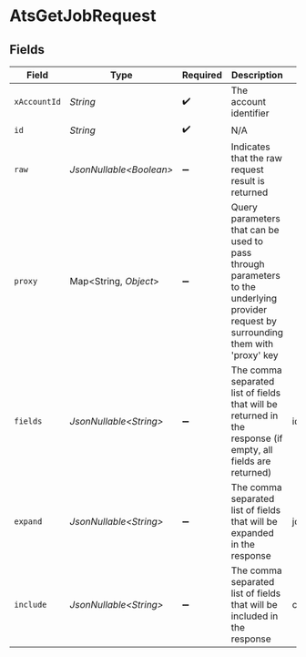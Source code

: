 # AtsGetJobRequest


## Fields

| Field                                                                                                                                                                                         | Type                                                                                                                                                                                          | Required                                                                                                                                                                                      | Description                                                                                                                                                                                   | Example                                                                                                                                                                                       |
| --------------------------------------------------------------------------------------------------------------------------------------------------------------------------------------------- | --------------------------------------------------------------------------------------------------------------------------------------------------------------------------------------------- | --------------------------------------------------------------------------------------------------------------------------------------------------------------------------------------------- | --------------------------------------------------------------------------------------------------------------------------------------------------------------------------------------------- | --------------------------------------------------------------------------------------------------------------------------------------------------------------------------------------------- |
| `xAccountId`                                                                                                                                                                                  | *String*                                                                                                                                                                                      | :heavy_check_mark:                                                                                                                                                                            | The account identifier                                                                                                                                                                        |                                                                                                                                                                                               |
| `id`                                                                                                                                                                                          | *String*                                                                                                                                                                                      | :heavy_check_mark:                                                                                                                                                                            | N/A                                                                                                                                                                                           |                                                                                                                                                                                               |
| `raw`                                                                                                                                                                                         | *JsonNullable\<Boolean>*                                                                                                                                                                      | :heavy_minus_sign:                                                                                                                                                                            | Indicates that the raw request result is returned                                                                                                                                             |                                                                                                                                                                                               |
| `proxy`                                                                                                                                                                                       | Map\<String, *Object*>                                                                                                                                                                        | :heavy_minus_sign:                                                                                                                                                                            | Query parameters that can be used to pass through parameters to the underlying provider request by surrounding them with 'proxy' key                                                          |                                                                                                                                                                                               |
| `fields`                                                                                                                                                                                      | *JsonNullable\<String>*                                                                                                                                                                       | :heavy_minus_sign:                                                                                                                                                                            | The comma separated list of fields that will be returned in the response (if empty, all fields are returned)                                                                                  | id,remote_id,code,title,status,job_status,department_ids,remote_department_ids,location_ids,remote_location_ids,hiring_team,interview_stages,confidential,custom_fields,created_at,updated_at |
| `expand`                                                                                                                                                                                      | *JsonNullable\<String>*                                                                                                                                                                       | :heavy_minus_sign:                                                                                                                                                                            | The comma separated list of fields that will be expanded in the response                                                                                                                      | job_postings,interview_stages                                                                                                                                                                 |
| `include`                                                                                                                                                                                     | *JsonNullable\<String>*                                                                                                                                                                       | :heavy_minus_sign:                                                                                                                                                                            | The comma separated list of fields that will be included in the response                                                                                                                      | custom_fields                                                                                                                                                                                 |
